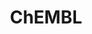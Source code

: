 ---
layout: default
bigquery: https://console.cloud.google.com/bigquery?p=patents-public-data&d=ebi_chembl&page=dataset
citation: '"The ChEMBL database in 2017." Anna Gaulton, Anne Hersey, Michał Nowotka,
  A Patrícia Bento, Jon Chambers, David Mendez, Prudence Mutowo, Francis Atkinson,
  Louisa J Bellis, Elena Cibrián-Uhalte, Mark Davies, Nathan Dedman, Anneli Karlsson,
  María Paula Magariños, John P Overington, George Papadatos, Ines Smit, Andrew R
  Leach Nucleic acids Research (2017) 45 (Database Issue), D945-D954'
contributors: European Bioinformatics Institute
cost: None
description: ChEMBL Data is a manually curated database of small molecules used in
  drug discovery, including information about existing patented drugs.
documentation: 'schema: https://www.ebi.ac.uk/chembl/db_schema


  '
last_edit: 04/12/2022, 10:47:51
location: https://console.cloud.google.com/marketplace/product/google_patents_public_datasets/chembl
maintained_by: EMBL-EBI, an outstation of European Molecular Biology Laboratory
related_publications: '

  ChEMBL: towards direct deposition of bioassay data.


  Mendez D, Gaulton A, Bento AP, Chambers J, De Veij M, Félix E, Magariños MP, Mosquera
  JF, Mutowo P, Nowotka M, Gordillo-Marañón M, Hunter F, Junco L, Mugumbate G, Rodriguez-Lopez
  M, Atkinson F, Bosc N, Radoux CJ, Segura-Cabrera A, Hersey A, Leach AR.


  — Nucleic Acids Res. 2019; 47(D1):D930-D940. doi: 10.1093/nar/gky1075

  '
schema_fields:
- level3_description
- uo_units
- patent_id
- go_id
- cl_lincs_id
- parent_id
- acd_most_bpka
- alert_name
- oc_id
- qudt_units
- max_phase_for_ind
- src_assay_id
- nda_type
- stem
- domain_description
- rtb
- disease_efficacy
- tid_fixed
- level1
- full_molformula
- toid
- level3
- usan_stem
- molecular_mechanism
- level2
- cx_most_bpka
- delist_flag
- uberon_id
- withdrawn_year
- usan_year
- who_name
- ap_id
- cellosaurus_id
- binding_site_comment
- withdrawn_flag
- acd_logd
- ddd_id
- std_act_id
- polymer_flag
- curated_by
- mol_hrac_id
- major_class
- ass_cls_map_id
- hrac_class_id
- source
- src_description
- domain_name
- warning_country
- level1_description
- standard_type
- activity_comment
- acd_most_apka
- standard_text_value
- l5
- bao_id
- volume
- therapeutic_flag
- usan_substem
- data_validity_comment
- warning_year
- mol_atc_id
- relationship_desc
- abstract
- mesh_heading
- smid
- class_level
- ddd_value
- relationship
- type
- value
- company
- cell_name
- ddd_admr
- frac_code
- submission_date
- src_compound_id
- helm_notation
- chembl_id
- comments
- level5
- first_approval
- compound_name
- inorganic_flag
- rgid
- le
- curation_comment
- country
- cell_id
- usan_stem_id
- ddd_comment
- structure_type
- num_ro5_violations
- drug_product_flag
- indication_class
- warning_class
- log_id
- ddd_units
- met_id
- description
- entity_id
- mechanism_comment
- upper_value
- synonyms
- atc_code
- standard_inchi
- cx_most_apka
- level4_description
- assay_organism
- hbd
- assay_class_id
- dosage_form
- level2_description
- cell_description
- chebi_par_id
- l4
- molregno
- warning_description
- cidx
- compsyn_id
- assay_test_type
- cell_ontology_id
- heavy_atoms
- l1
- drug_substance_flag
- l2
- db_version
- tissue_id
- alert_set_id
- pchembl_value
- sequence
- targcomp_id
- text_value
- bto_id
- mechanism_of_action
- activity_count
- num_lipinski_ro5_violations
- targrel_id
- component_id
- doc_id
- set_name
- hba
- cell_source_tax_id
- assay_tax_id
- frac_class_id
- enzyme_name
- mc_target_type
- component_synonym
- path
- idx
- source_domain_id
- parent_type
- efo_term
- mutation
- publication_number
- end_position
- drug_record_id
- standard_units
- class_type
- innovator_company
- hbd_lipinski
- oral
- previous_company
- selectivity_comment
- src_id
- assay_tissue
- patent_use_code
- doc_type
- doi
- approval_date
- job_id
- target_desc
- withdrawn_country
- last_page
- creation_date
- formulation_id
- research_stem
- updated_by
- sequence_md5sum
- hba_lipinski
- alert_id
- journal
- full_mwt
- dosed_ingredient
- confidence
- year
- mc_target_accession
- status
- enzyme_tid
- canonical_smiles
- cx_logp
- patent_no
- site_residues
- smarts
- published_type
- subgroup
- accession
- mw_freebase
- assay_cell_type
- normal_range_min
- active_ingredient
- first_page
- withdrawn_class
- site_id
- metabolite_record_id
- mw_monoisotopic
- relation
- entity_type
- molsyn_id
- mesh_id
- met_conversion
- title
- db_source
- assay_desc
- ro3_pass
- mol_frac_id
- standard_inchi_key
- prodrug
- priority
- max_phase
- relationship_type
- alogp
- black_box_warning
- met_comment
- site_name
- potential_duplicate
- protein_class_synonym
- activity_id
- published_relation
- usan_stem_definition
- substrate_record_id
- pubmed_id
- parameter_value
- warning_id
- homologue
- pathway_key
- src_short_name
- standard_value
- component_type
- biocomp_id
- label
- natural_product
- prod_pat_id
- stem_class
- warnref_id
- start_position
- assay_type
- variant_id
- who_extra
- strength
- molfile
- parameter_type
- comp_class_id
- confidence_score
- mc_target_name
- stat
- indref_id
- first_in_class
- version
- issue
- actsm_id
- authors
- tid
- active_molregno
- molecular_species
- domain_type
- irac_code
- num_alerts
- updated_on
- ref_url
- orig_description
- assay_strain
- parenteral
- acd_logp
- availability_type
- organism
- clo_id
- bao_endpoint
- chirality
- related_tid
- l6
- syn_type
- caloha_id
- predbind_id
- assay_subcellular_fraction
- irac_class_id
- standard_flag
- published_units
- level4
- result_flag
- qed_weighted
- tax_id
- l3
- assay_source
- target_type
- protclasssyn_id
- l8
- molecule_type
- as_id
- standard_relation
- aromatic_rings
- ref_type
- protein_class_desc
- bao_format
- lle
- trade_name
- annotation
- sei
- standard_upper_value
- sitecomp_id
- aidx
- l7
- name
- assay_id
- res_stem_id
- last_active
- ref_id
- action_type
- cell_source_organism
- ingredient
- pathway_id
- units
- applicant_full_name
- product_id
- normal_range_max
- co_stem_id
- route
- short_name
- prediction_method
- pref_name
- mecref_id
- record_id
- assay_param_id
- withdrawn_reason
- aspect
- domain_id
- metref_id
- protein_class_id
- isoform
- warning_type
- species_group_flag
- direct_interaction
- compd_id
- comp_go_id
- ad_type
- mc_tax_id
- cell_source_tissue
- parent_molregno
- definition
- ridx
- published_value
- cpd_str_alert_id
- mec_id
- psa
- assay_category
- compound_key
- mol_irac_id
- drugind_id
- cx_logd
- topical
- hrac_code
- parent_go_id
- efo_id
- mc_organism
- patent_expire_date
- downgraded
- bei
- tbl
- target_mapping
shortname: chembl
tags:
- biotechnology
- health
- chemical
- bioinformatics
- medical
terms_of_use: CC BY-SA 3.0
title: ChEMBL
uuid: e232a192-965c-4ec9-904c-155b6dfe56c5
---
